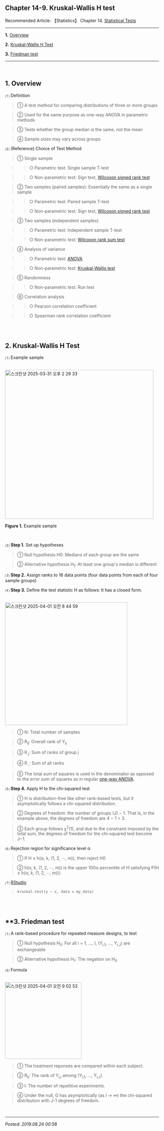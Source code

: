 ## **Chapter 14-9. Kruskal-Wallis H test**

Recommended Article: 【Statistics】 Chapter 14. [Statistical Tests](https://jb243.github.io/pages/1631)

---

**1.** [Overview](#1-overview)

**2.** [Kruskal-Wallis H Test](#2-kruskal-wallis-h-test)

**3.** [Friedman test](#3-friedman-test)

---

<br>

## **1. Overview**

 ⑴ Definition

> ① A test method for comparing distributions of three or more groups

> ② Used for the same purpose as one-way ANOVA in parametric methods

> ③ Tests whether the group median is the same, not the mean

> ④ Sample sizes may vary across groups

⑵ (Reference) Choice of Test Method

> ① Single sample

>> ○ Parametric test: Single sample T-test

>> ○ Non-parametric test: Sign test, [Wilcoxon signed rank test](https://jb243.github.io/pages/2099)

> ② Two samples (paired samples): Essentially the same as a single sample

>> ○ Parametric test: Paired sample T-test

>> ○ Non-parametric test: Sign test, [Wilcoxon signed rank test](https://jb243.github.io/pages/2099)

> ③ Two samples (independent samples)

>> ○ Parametric test: Independent sample T-test

>> ○ Non-parametric test: [Wilcoxon rank sum test](https://jb243.github.io/pages/2099)

> ④ Analysis of variance

>> ○ Parametric test: [ANOVA](https://jb243.github.io/pages/1635)

>> ○ Non-parametric test: [Kruskal-Wallis test](https://jb243.github.io/pages/1688)

> ⑤ Randomness

>> ○ Non-parametric test: Run test

> ⑥ Correlation analysis

>> ○ Pearson correlation coefficient

>> ○ Spearman rank correlation coefficient

<br>

<br>

## **2. Kruskal-Wallis H Test**

 ⑴ Example sample

<br>

<img width="486" alt="스크린샷 2025-03-31 오후 2 29 33" src="https://github.com/user-attachments/assets/68ab386b-24e2-486c-b701-4bd32ab4c685" />

**Figure 1.** Example sample

<br>

 ⑵ **Step 1.** Set up hypotheses

> ① Null hypothesis H0: Medians of each group are the same

> ② Alternative hypothesis H<sub>1</sub>: At least one group's median is different

⑶ **Step 2.** Assign ranks to 16 data points (four data points from each of four sample groups)

⑷ **Step 3.** Define the test statistic H as follows: It has a closed form.

<br>

<img width="400" alt="스크린샷 2025-04-01 오전 8 44 59" src="https://github.com/user-attachments/assets/047fb961-61db-474f-87a3-87120b350482" />

<br>

> ① N: Total number of samples

> ② R<sub>ij</sub>: Overall rank of Y<sub>ij</sub>

> ③ R<sub>.j</sub>: Sum of ranks of group j 

> ④ R<sub>..</sub>: Sum of all ranks 

> ⑤ The total sum of squares is used in the denominator as opposed to the error sum of squares as in regular [one-way ANOVA](https://jb243.github.io/pages/1635#2-one-way-anova).

⑸ **Step 4.** Apply H to the chi-squared test

> ① H is distribution-free like other rank-based tests, but it asymptotically follows a chi-squared distribution.

> ② Degrees of freedom: the number of groups (J) − 1. That is, in the example above, the degrees of freedom are 4 − 1 = 3.

> ③ Each group follows χ<sup>2</sup>(1), and due to the constraint imposed by the total sum, the degrees of freedom for the chi-squared test become J−1.

⑹ Rejection region for significance level α

> ① If H ≥ h(α, k, (1, 2, ∙∙∙, m)), then reject H0

> ② h(α, k, (1, 2, ∙∙∙, m)) is the upper 100α percentile of H satisfying P(H ≥ h(α, k, (1, 2, ∙∙∙, m)))

 ⑺ [RStudio](http://www.sthda.com/english/wiki/kruskal-wallis-test-in-r)

> `kruskal.test(y ~ x, data = my_data)`

<br>

<br>

## **3. Friedman test

⑴ A rank-based procedure for repeated measure designs, to test

> ① Null hypothesis H<sub>0</sub>: For all i = 1, ..., I, (Y<sub>i,1</sub>, ..., Y<sub>i,J</sub>) are exchangeable

> ② Alternative hypothesis H<sub>1</sub>: The negation on H<sub>0</sub>

⑵ Formula

<br>

<img width="250" alt="스크린샷 2025-04-01 오전 9 02 53" src="https://github.com/user-attachments/assets/6ff54671-8bc9-410d-b98b-94ce6ef7cb5c" />

<br>

> ① The treatment reponses are compared within each subject.

> ② R<sub>ij</sub>: The rank of Y<sub>i,j</sub> among (Y<sub>i,1</sub>, ..., Y<sub>i,J</sub>).

> ③ I: The number of repetitive experiments.

> ④ Under the null, G has asymptotically (as I → ∞) the chi-squared distribution with J-1 degrees of freedom.

<br>

---

_Posted: 2019.08.24 00:58_
